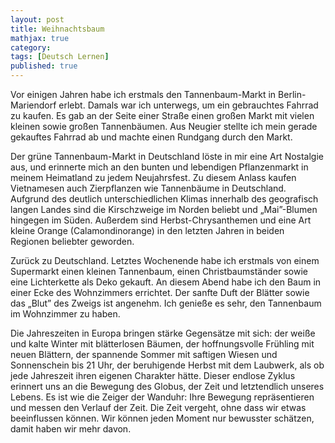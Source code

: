```yaml
---
layout: post
title: Weihnachtsbaum
mathjax: true
category:
tags: [Deutsch Lernen]
published: true
---
```

Vor einigen Jahren habe ich erstmals den Tannenbaum-Markt in Berlin-Mariendorf erlebt. Damals war ich unterwegs, um ein gebrauchtes Fahrrad zu kaufen. Es gab an der Seite einer Straße einen großen Markt mit vielen kleinen sowie großen Tannenbäumen. Aus Neugier stellte ich mein gerade gekauftes Fahrrad ab und machte einen Rundgang durch den Markt. 

Der grüne Tannenbaum-Markt in Deutschland löste in mir eine Art Nostalgie aus, und erinnerte mich an den bunten und lebendigen Pflanzenmarkt in meinem Heimatland zu jedem Neujahrsfest. Zu diesem Anlass kaufen Vietnamesen auch Zierpflanzen wie Tannenbäume in Deutschland. Aufgrund des deutlich unterschiedlichen Klimas innerhalb des geografisch langen Landes sind die Kirschzweige im Norden beliebt und „Mai”-Blumen hingegen im Süden. Außerdem sind Herbst-Chrysanthemen und eine Art kleine Orange (Calamondinorange) in den letzten Jahren in beiden Regionen beliebter geworden.   

Zurück zu Deutschland. Letztes Wochenende habe ich erstmals von einem Supermarkt einen kleinen Tannenbaum, einen Christbaumständer sowie eine Lichterkette als Deko gekauft. An diesem Abend habe ich den Baum in einer Ecke des Wohnzimmers errichtet. Der sanfte Duft der Blätter sowie das „Blut” des Zweigs ist angenehm. Ich genieße es sehr, den Tannenbaum im Wohnzimmer zu haben. 

Die Jahreszeiten in Europa bringen stärke Gegensätze mit sich: der weiße und kalte Winter mit blätterlosen Bäumen, der hoffnungsvolle Frühling mit neuen Blättern, der spannende Sommer mit saftigen Wiesen und Sonnenschein bis 21 Uhr, der beruhigende Herbst mit dem Laubwerk, als ob jede Jahreszeit ihren eigenen Charakter hätte. Dieser endlose Zyklus erinnert uns an die Bewegung des Globus, der Zeit und letztendlich unseres Lebens. Es ist wie die Zeiger der Wanduhr: Ihre Bewegung repräsentieren und messen den Verlauf der Zeit. Die Zeit vergeht, ohne dass wir etwas beeinflussen können. Wir können jeden Moment nur bewusster schätzen, damit haben wir mehr davon.